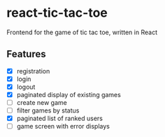 # react-tic-tac-toe
Frontend for the game of tic tac toe, written in React

## Features

- [x] registration
- [x] login
- [x] logout
- [x] paginated display of existing games
- [ ] create new game
- [ ] filter games by status
- [x] paginated list of ranked users
- [ ] game screen with error displays
